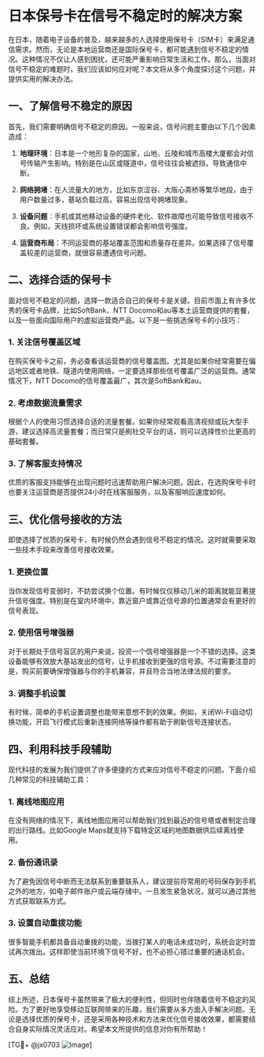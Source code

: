 # 日本保号卡在信号不稳定时的解决方案

在日本，随着电子设备的普及，越来越多的人选择使用保号卡（SIM卡）来满足通信需求。然而，无论是本地运营商还是国际保号卡，都可能遇到信号不稳定的情况。这种情况不仅让人感到困扰，还可能严重影响日常生活和工作。那么，当面对信号不稳定的难题时，我们应该如何应对呢？本文将从多个角度探讨这个问题，并提供实用的解决办法。

## 一、了解信号不稳定的原因

首先，我们需要明确信号不稳定的原因。一般来说，信号问题主要由以下几个因素造成：

1. **地理环境**：日本是一个地形复杂的国家，山地、丘陵和城市高楼大厦都会对信号传输产生影响。特别是在山区或隧道中，信号往往会被遮挡，导致通信中断。
   
2. **网络拥堵**：在人流量大的地方，比如东京涩谷、大阪心斋桥等繁华地段，由于用户数量过多，基站负载过高，容易出现信号拥堵现象。

3. **设备问题**：手机或其他移动设备的硬件老化、软件故障也可能导致信号接收不良。例如，天线损坏或系统设置错误都会影响信号强度。

4. **运营商布局**：不同运营商的基站覆盖范围和质量存在差异。如果选择了信号覆盖较差的运营商，就很容易遭遇信号问题。

## 二、选择合适的保号卡

面对信号不稳定的问题，选择一款适合自己的保号卡是关键。目前市面上有许多优秀的保号卡品牌，比如SoftBank、NTT Docomo和au等本土运营商提供的套餐，以及一些面向国际用户的虚拟运营商产品。以下是一些挑选保号卡的小技巧：

### 1. 关注信号覆盖区域

在购买保号卡之前，务必查看该运营商的信号覆盖图。尤其是如果你经常需要在偏远地区或者地铁、隧道内使用网络，一定要选择那些信号覆盖广泛的运营商。通常情况下，NTT Docomo的信号覆盖最广，其次是SoftBank和au。

### 2. 考虑数据流量需求

根据个人的使用习惯选择合适的流量套餐。如果你经常观看高清视频或玩大型手游，建议选择高流量套餐；而日常只是刷社交平台的话，则可以选择性价比更高的基础套餐。

### 3. 了解客服支持情况

优质的客服支持能够在出现问题时迅速帮助用户解决问题。因此，在选购保号卡时也要关注运营商是否提供24小时在线客服服务，以及客服响应速度如何。

## 三、优化信号接收的方法

即使选择了优质的保号卡，有时候仍然会遇到信号不稳定的情况。这时就需要采取一些技术手段来改善信号接收效果。

### 1. 更换位置

当你发现信号变弱时，不妨尝试换个位置。有时候仅仅移动几米的距离就能显著提升信号强度。特别是在室内环境中，靠近窗户或靠近信号源的位置通常会有更好的信号表现。

### 2. 使用信号增强器

对于长期处于信号盲区的用户来说，投资一个信号增强器是一个不错的选择。这类设备能够有效放大基站发出的信号，让手机接收到更强的信号源。不过需要注意的是，购买前要确保增强器与你的手机兼容，并且符合当地法律法规的要求。

### 3. 调整手机设置

有时候，简单的手机设置调整也能带来意想不到的效果。例如，关闭Wi-Fi自动切换功能，开启飞行模式后重新连接网络等操作都有助于刷新信号连接状态。

## 四、利用科技手段辅助

现代科技的发展为我们提供了许多便捷的方式来应对信号不稳定的问题。下面介绍几种常见的科技辅助工具：

### 1. 离线地图应用

在没有网络的情况下，离线地图应用可以帮助我们找到最近的信号塔或者制定合理的出行路线。比如Google Maps就支持下载特定区域的地图数据供后续离线使用。

### 2. 备份通讯录

为了避免因信号中断而无法联系到重要联系人，建议提前将常用的号码保存到手机之外的地方，如电子邮件账户或云端存储中。一旦发生紧急状况，就可以通过其他方式获取联系方式。

### 3. 设置自动重拨功能

很多智能手机都具备自动重拨的功能，当拨打某人的电话未成功时，系统会定时尝试再次拨出。这样即使当前环境下信号不好，也不必担心错过重要的通话机会。

## 五、总结

综上所述，日本保号卡虽然带来了极大的便利性，但同时也伴随着信号不稳定的风险。为了更好地享受移动互联网带来的乐趣，我们需要从多方面入手解决问题。无论是选择优质的保号卡，还是采用各种技术和方法来优化信号接收效果，都需要结合自身实际情况灵活应对。希望本文所提供的信息对你有所帮助！

[TG💪+ @jx0703 ![Image](https://github.com/user-attachments/assets/dbca1d08-cadb-493c-b0ec-ad6f7a83f270)]